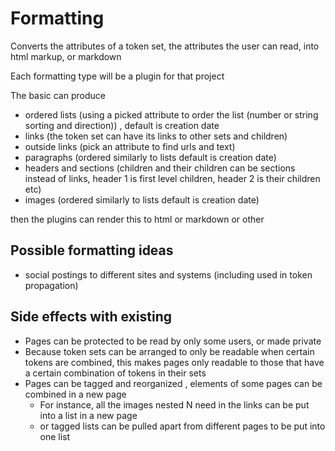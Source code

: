 # Formatting

Converts the attributes of a token set, the attributes the user can read, into html markup, or markdown

Each formatting type will be a plugin for that project

The basic can produce 

* ordered lists (using a picked attribute to order the list (number or string sorting and direction)) , default is creation date
* links (the token set can have its links to other sets and children)
* outside links (pick an attribute to find urls and text)
* paragraphs (ordered similarly to lists default is creation date)
* headers and sections (children and their children can be sections instead of links, header 1 is first level children, header 2 is their children etc)
* images (ordered similarly to lists default is creation date)


then the plugins can render this to html or markdown or other

## Possible formatting ideas

* social postings to different sites and systems (including used in token propagation)

## Side effects with existing

* Pages can be protected to be read by only some users, or made private
* Because token sets can be arranged to only be readable when certain tokens are combined, this makes pages only readable to those that have a certain combination of tokens in their sets
* Pages can be tagged and reorganized , elements of some pages can be combined in a new page
  * For instance, all the images nested N need in the links can be put into a list in a new page
  * or tagged lists can be pulled apart from different pages to be put into one list
 